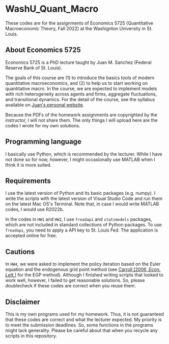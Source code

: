 # WashU_Quant_Macro
These codes are for the assignments of Economics 5725 (Quantitative Macroeconomic Theory, Fall 2022) at the Washignton University in St. Louis.


## About Economics 5725

Economics 5725 is a PhD lecture taught by Juan M. Sanchez (Federal Reserve Bank of St. Louis).

The goals of this course are (1) to introduce the basics tools of modern quantitative macroeconomics, and (2) to help us to start working on quantitative macro.
In the course, we are expected to implement models with rich
heterogeneity across agents and firms, aggregate fluctuations, and transitional dynamics.
For the detail of the course, see the syllabus available on [Juan's personal website](https://sites.google.com/view/juanmsanchezweb).

Because the PDFs of the homework assignments are copyrighted by the instructor, I will not share them. The only things I will upload here are the codes I wrote for my own solutions.


## Programming language
 I basically use Python, which is recommended by the lecturer. While I have not done so for now, however, I might occasionally use MATLAB when I think it is more suited. 


## Requirements
I use the latest version of Python and its basic packages (e.g. numpy). I write the scripts with the latest version of Visual Studio Code and run them on the latest Mac OS's Terminal.
Note that, in case I would write MATLAB codes, I would use R2022b.

In the codes in `HW1` and `HW2`, I use `freadapi` and `statsmodels` packages, which are not included in standard collections of Python packages. To use `freadapi`, you need to apply a API key to St. Louis Fed. The application is accepted online for free. 


## Cautions
In `HW4`, we were asked to implement the policy iteration based on the Euler equation and the endogenous grid point method (see [Carroll [2006, *Econ. Lett.*]](https://doi.org/10.1016/j.econlet.2005.09.013) for the EGP method). Although I finished writing scripts that looked to work well, however, I failed to get reasonable solutions. So, please doublecheck if these codes are correct when you reuse them.


## Disclaimer
This is my own programs used for my homework. Thus, it is not guaranteed that these codes are correct and what the lecturer expected. 
My priority is to meet the submission deadlines. So, some functions in the programs might lack generality. Please be careful about that when you recycle any scripts in this repository.
